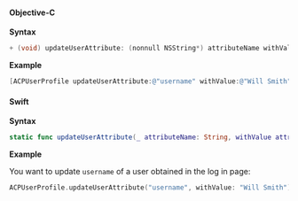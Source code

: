 #### Objective-C

**Syntax**

```objectivec
+ (void) updateUserAttribute: (nonnull NSString*) attributeName withValue: (nullable NSString*) attributeValue;
```

**Example**

```objectivec
[ACPUserProfile updateUserAttribute:@"username" withValue:@"Will Smith"];
```

#### Swift

**Syntax**

```swift
static func updateUserAttribute(_ attributeName: String, withValue attributeValue: String?)
```
**Example**

You want to update `username` of a user obtained in the log in page:

```swift
ACPUserProfile.updateUserAttribute("username", withValue: "Will Smith");
```